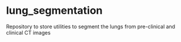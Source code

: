 # lung_segmentation
Repository to store utilities to segment the lungs from pre-clinical and clinical CT images
